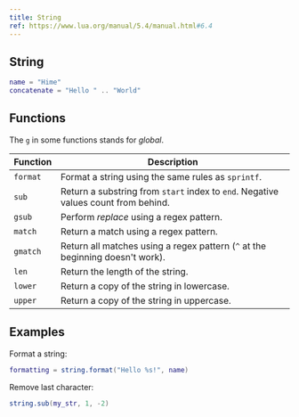 ```yaml
---
title: String
ref: https://www.lua.org/manual/5.4/manual.html#6.4
---
```


## String

```lua
name = "Hime"
concatenate = "Hello " .. "World"
```

## Functions

The `g` in some functions stands for *global*.

| Function | Description                                                                        |
| -------- | ---------------------------------------------------------------------------------- |
| `format` | Format a string using the same rules as `sprintf`.                                 |
| `sub`    | Return a substring from `start` index to `end`. Negative values count from behind. |
| `gsub`   | Perform *replace* using a regex pattern.                                           |
| `match`  | Return a match using a regex pattern.                                              |
| `gmatch` | Return all matches using a regex pattern (`^` at the beginning doesn't work).      |
| `len`    | Return the length of the string.                                                   |
| `lower`  | Return a copy of the string in lowercase.                                          |
| `upper`  | Return a copy of the string in uppercase.                                          |

## Examples

Format a string:

```lua
formatting = string.format("Hello %s!", name)
```

Remove last character:

```lua
string.sub(my_str, 1, -2)
```
